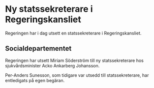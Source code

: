 # Ny statssekreterare i Regeringskansliet

Regeringen har i dag utsett en statssekreterare i Regeringskansliet.

## Socialdepartementet

Regeringen har utsett Miriam Söderström till ny statssekreterare hos sjukvårdsminister Acko Ankarberg Johansson.

Per-Anders Sunesson, som tidigare var utsedd till statssekreterare, har entledigats på egen begäran.
